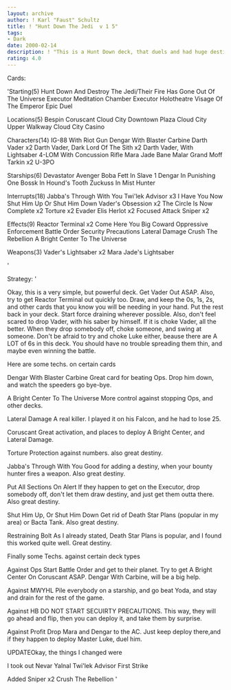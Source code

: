 ```yaml
---
layout: archive
author: ! Karl "Faust" Schultz
title: ! "Hunt Down The Jedi  v 1 5"
tags:
- Dark
date: 2000-02-14
description: ! "This is a Hunt Down deck, that duels and had huge destinies"
rating: 4.0
---
```

Cards: 

'Starting(5)
Hunt Down And Destroy The Jedi/Their Fire Has Gone Out Of The Universe
Executor Meditation Chamber
Executor Holotheatre
Visage Of The Emperor
Epic Duel

Locations(5)
Bespin
Coruscant
Cloud City Downtown Plaza
Cloud City Upper Walkway
Cloud City Casino

Characters(14)
IG-88 With Riot Gun
Dengar With Blaster Carbine
Darth Vader x2
Darth Vader, Dark Lord Of The Sith x2
Darth Vader, With Lightsaber
4-LOM With Concussion Rifle
Mara Jade
Bane Malar
Grand Moff Tarkin x2
U-3PO

Starships(6)
Devastator
Avenger
Boba Fett In Slave 1
Dengar In Punishing One
Bossk In Hound's Tooth
Zuckuss In Mist Hunter

Interrupts(18)
Jabba's Through With You
Twi'lek Advisor x3
I Have You Now
Shut Him Up Or Shut Him Down
Vader's Obsession x2
The Circle Is Now Complete x2
Torture x2
Evader
Elis Herlot x2
Focused Attack
Sniper x2

Effects(9)
Reactor Terminal x2
Come Here You Big Coward
Oppressive Enforcement
Battle Order
Security Precautions
Lateral Damage
Crush The Rebellion
A Bright Center To The Universe

Weapons(3)
Vader's Lightsaber x2
Mara Jade's Lightsaber

'

Strategy: '

Okay, this is a very simple, but powerful deck. Get Vader Out ASAP. Also, try to get Reactor Terminal out quickly too. Draw, and keep the 0s, 1s, 2s, and other cards that you know you will be needing in your hand. Put the rest back in your deck. Start force draining wherever possible. Also, don't feel scared to drop Vader, with his saber by himself. If it is choke Vader, all the better. When they drop somebody off, choke someone, and swing at someone. Don't be afraid to try and choke Luke either, beause there are A LOT of 6s in this deck. You should have no trouble spreading them thin, and maybe even winning the battle.

Here are some techs. on certain cards

Dengar With Blaster Carbine Great card for beating Ops. Drop him down, and watch the speeders go bye-bye.

A Bright Center To The Universe More control against stopping Ops, and other decks.

Lateral Damage A real killer. I played it on his Falcon, and he had to lose 25.

Coruscant Great activation, and places to deploy A Bright Center, and Lateral Damage.

Torture Protection against numbers. also great destiny.

Jabba's Through With You Good for adding a destiny, when your bounty hunter fires a weapon. Also great destiny.

Put All Sections On Alert If they happen to get on the Executor, drop somebody off, don't let them draw destiny, and just get them outta there. Also great destiny.

Shut Him Up, Or Shut Him Down Get rid of Death Star Plans (popular in my area) or Bacta Tank. Also great destiny.

Restraining Bolt As I already stated, Death Star Plans is popular, and I found this worked quite well. Great destiny.

Finally some Techs. against certain deck types

Against Ops Start Battle Order and get to their planet. Try to get A Bright Center On Coruscant ASAP. Dengar With Carbine, will be a big help.

Against MWYHL Pile everybody on a starship, and go beat Yoda, and stay and drain for the rest of the game.

Against HB DO NOT START SECUIRTY PRECAUTIONS. This way, they will go ahead and flip, then you can deploy it, and take them by surprise.

Against Profit Drop Mara and Dengar to the AC. Just keep deploy there,and if they happen to deploy Master Luke, duel him.

UPDATEOkay, the things I changed were

I took out
Nevar Yalnal
Twi'lek Advisor
First Strike

Added
Sniper x2
Crush The Rebellion
'